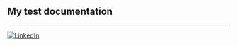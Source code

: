 ## My test documentation


----

[![LinkedIn](https://img.shields.io/badge/-LinkedIn-blue)](https://www.linkedin.com/in/monika-dzik-wro-test76aa/)

